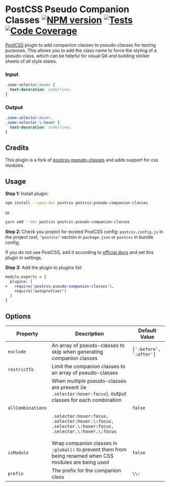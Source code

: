 # PostCSS Pseudo Companion Classes [![NPM version][npm-img]][npm] [![Tests][tests-img]][tests] [![Code Coverage][codecov-img]][codecov]

[npm-img]: https://img.shields.io/npm/v/postcss-pseudo-companion-classes.svg
[npm]: https://www.npmjs.com/package/postcss-pseudo-companion-classes
[tests-img]: https://github.com/michaeldfoley/postcss-pseudo-companion-classes/workflows/tests/badge.svg
[tests]:https://github.com/michaeldfoley/postcss-pseudo-companion-classes/actions/workflows/test.yml
[codecov-img]: https://codecov.io/gh/michaeldfoley/postcss-pseudo-companion-classes/branch/main/graph/badge.svg
[codecov]: https://codecov.io/gh/michaeldfoley/postcss-pseudo-companion-classes

[PostCSS] plugin to add companion classes to pseudo-classes for testing purposes. This allows you to add the class name to force the styling of a pseudo-class,
which can be helpful for visual QA and building sticker sheets of all style states.
### Input

```css
.some-selector:hover {
  text-decoration: underline;
}
```
### Output

```css
.some-selector:hover,
.some-selector.\:hover {
  text-decoration: underline;
}
```

[PostCSS]: https://github.com/postcss/postcss

## Credits
This plugin is a fork of [postcss-pseudo-classes](https://github.com/giuseppeg/postcss-pseudo-classes) and adds support for css modules.

## Usage

**Step 1:** Install plugin:

```sh
npm install --save-dev postcss postcss-pseudo-companion-classes
```
or

```sh
yarn add --dev postcss postcss-pseudo-companion-classes
```

**Step 2:** Check you project for existed PostCSS config: `postcss.config.js`
in the project root, `"postcss"` section in `package.json`
or `postcss` in bundle config.

If you do not use PostCSS, add it according to [official docs]
and set this plugin in settings.

**Step 3:** Add the plugin to plugins list:

```diff
module.exports = {
  plugins: [
+   require('postcss-pseudo-companion-classes'),
    require('autoprefixer')
  ]
}
```

[official docs]: https://github.com/postcss/postcss#usage

## Options
| Property | Description | Default Value |
| --- | --- | --- |
| `exclude` | An array of pseudo-classes to skip when generating companion classes | `[':before', ':after']` |
| `restrictTo` | Limit the companion classes to an array of pseudo-classes | |
| `allCombinations` | When multiple pseudo-classes are present (ie `.selector:hover:focus`), output classes for each combination <br><br> <pre lang="css"><code>.selector:hover:focus,&#13;.selector:hover.\\:focus,&#13;.selector.\\:hover:focus,&#13;.selector.\\:hover.\\:focus</code></pre> | `false` |
| `isModule` | Wrap companion classes in `:global()` to prevent them from being renamed when CSS modules are being used | `false`
| `prefix` | The prefix for the companion class | `\\:` |


